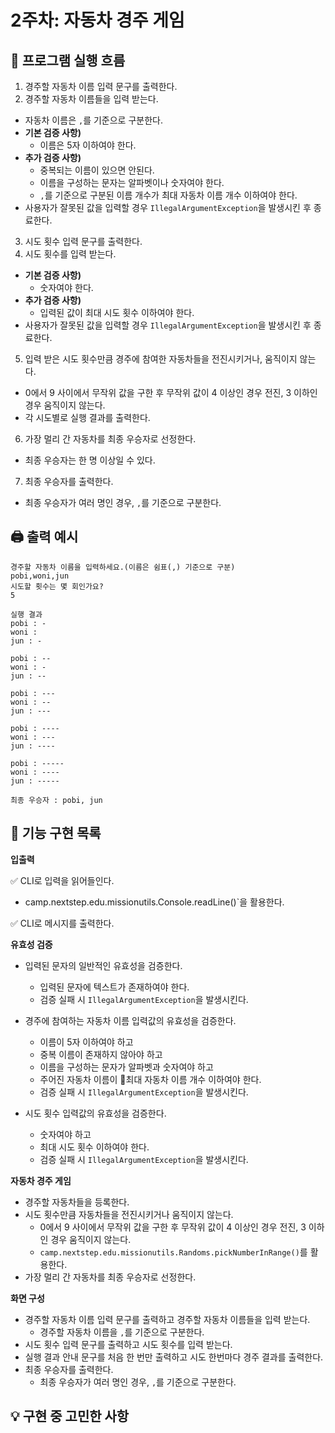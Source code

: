 
# 2주차: 자동차 경주 게임

## 🔄 프로그램 실행 흐름
1. 경주할 자동차 이름 입력 문구를 출력한다.
2. 경주할 자동차 이름들을 입력 받는다.
- 자동차 이름은 `,`를 기준으로 구분한다.
- **기본 검증 사항)**
    - 이름은 5자 이하여야 한다.
- **추가 검증 사항)**
    - 중복되는 이름이 있으면 안된다.
    - 이름을 구성하는 문자는 알파벳이나 숫자여야 한다.
    - `,`를 기준으로 구분된 이름 개수가 최대 자동차 이름 개수 이하여야 한다.
- 사용자가 잘못된 값을 입력할 경우 `IllegalArgumentException`을 발생시킨 후 종료한다.
3. 시도 횟수 입력 문구를 출력한다.
4. 시도 횟수를 입력 받는다.
- **기본 검증 사항)**
    - 숫자여야 한다.
- **추가 검증 사항)**
    - 입력된 값이 최대 시도 횟수 이하여야 한다.
- 사용자가 잘못된 값을 입력할 경우 `IllegalArgumentException`을 발생시킨 후 종료한다.
5. 입력 받은 시도 횟수만큼 경주에 참여한 자동차들을 전진시키거나, 움직이지 않는다.
-  0에서 9 사이에서 무작위 값을 구한 후 무작위 값이 4 이상인 경우 전진, 3 이하인 경우 움직이지 않는다.
- 각 시도별로 실행 결과를 출력한다.
6. 가장 멀리 간 자동차를 최종 우승자로 선정한다.
- 최종 우승자는 한 명 이상일 수 있다.
7. 최종 우승자를 출력한다.
- 최종 우승자가 여러 명인 경우, `,`를 기준으로 구분한다.
## 🖨️ 출력 예시

```
경주할 자동차 이름을 입력하세요.(이름은 쉼표(,) 기준으로 구분)
pobi,woni,jun
시도할 횟수는 몇 회인가요?
5

실행 결과
pobi : -
woni : 
jun : -

pobi : --
woni : -
jun : --

pobi : ---
woni : --
jun : ---

pobi : ----
woni : ---
jun : ----

pobi : -----
woni : ----
jun : -----

최종 우승자 : pobi, jun
```


## 📝 기능 구현 목록

**입출력**

✅ CLI로 입력을 읽어들인다.
- camp.nextstep.edu.missionutils.Console.readLine()`을 활용한다.

✅ CLI로 메시지를 출력한다.

**유효성 검증**
- 입력된 문자의 일반적인 유효성을 검증한다.
    - 입력된 문자에 텍스트가 존재하여야 한다.
    - 검증 실패 시 `IllegalArgumentException`을 발생시킨다.

- 경주에 참여하는 자동차 이름 입력값의 유효성을 검증한다.
    - 이름이 5자 이하여야 하고
    - 중복 이름이 존재하지 않아야 하고
    - 이름을 구성하는 문자가 알파벳과 숫자여야 하고
    - 주어진 자동차 이름이 최대 자동차 이름 개수 이하여야 한다.
    - 검증 실패 시 `IllegalArgumentException`을 발생시킨다.

- 시도 횟수 입력값의 유효성을 검증한다.
    - 숫자여야 하고
    - 최대 시도 횟수 이하여야 한다.
    - 검증 실패 시 `IllegalArgumentException`을 발생시킨다.

**자동차 경주 게임**
- 경주할 자동차들을 등록한다.
- 시도 횟수만큼 자동차들을 전진시키거나 움직이지 않는다.
    - 0에서 9 사이에서 무작위 값을 구한 후 무작위 값이 4 이상인 경우 전진, 3 이하인 경우 움직이지 않는다.
    - `camp.nextstep.edu.missionutils.Randoms.pickNumberInRange()`를 활용한다.
- 가장 멀리 간 자동차를 최종 우승자로 선정한다.

**화면 구성**
- 경주할 자동차 이름 입력 문구를 출력하고 경주할 자동차 이름들을 입력 받는다.
    - 경주할 자동차 이름을 `,`를 기준으로 구분한다.
- 시도 횟수 입력 문구를 출력하고 시도 횟수를 입력 받는다.
- 실행 결과 안내 문구를 처음 한 번만 출력하고 시도 한번마다 경주 결과를 출력한다.
- 최종 우승자를 출력한다.
    - 최종 우승자가 여러 명인 경우, `,`를 기준으로 구분한다.

## 💡 구현 중 고민한 사항
